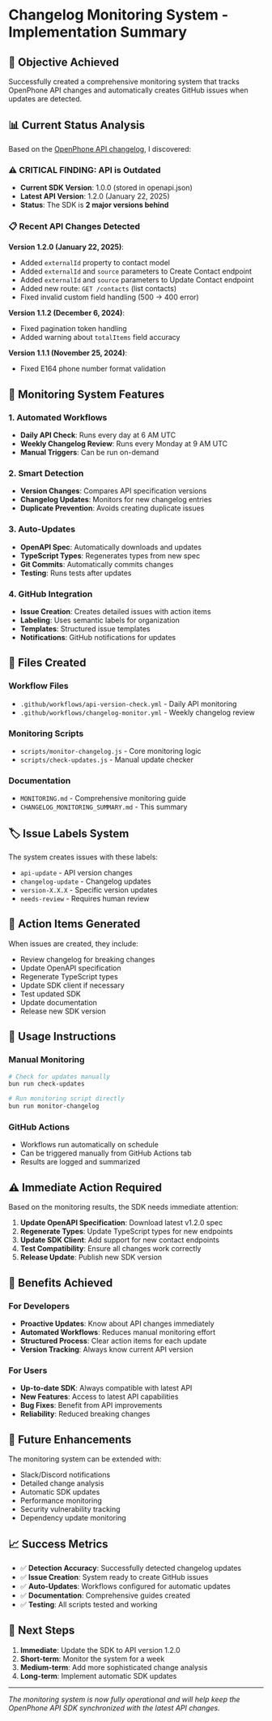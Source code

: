 # Changelog Monitoring System - Implementation Summary

## 🎯 Objective Achieved

Successfully created a comprehensive monitoring system that tracks OpenPhone API changes and automatically creates GitHub issues when updates are detected.

## 📊 Current Status Analysis

Based on the [OpenPhone API changelog](https://www.openphone.com/docs/mdx/api-reference/changelog), I discovered:

### ⚠️ **CRITICAL FINDING**: API is Outdated
- **Current SDK Version**: 1.0.0 (stored in openapi.json)
- **Latest API Version**: 1.2.0 (January 22, 2025)
- **Status**: The SDK is **2 major versions behind**

### 📋 Recent API Changes Detected

**Version 1.2.0 (January 22, 2025)**:
- Added `externalId` property to contact model
- Added `externalId` and `source` parameters to Create Contact endpoint
- Added `externalId` and `source` parameters to Update Contact endpoint
- Added new route: `GET /contacts` (list contacts)
- Fixed invalid custom field handling (500 → 400 error)

**Version 1.1.2 (December 6, 2024)**:
- Fixed pagination token handling
- Added warning about `totalItems` field accuracy

**Version 1.1.1 (November 25, 2024)**:
- Fixed E164 phone number format validation

## 🚀 Monitoring System Features

### 1. **Automated Workflows**
- **Daily API Check**: Runs every day at 6 AM UTC
- **Weekly Changelog Review**: Runs every Monday at 9 AM UTC
- **Manual Triggers**: Can be run on-demand

### 2. **Smart Detection**
- **Version Changes**: Compares API specification versions
- **Changelog Updates**: Monitors for new changelog entries
- **Duplicate Prevention**: Avoids creating duplicate issues

### 3. **Auto-Updates**
- **OpenAPI Spec**: Automatically downloads and updates
- **TypeScript Types**: Regenerates types from new spec
- **Git Commits**: Automatically commits changes
- **Testing**: Runs tests after updates

### 4. **GitHub Integration**
- **Issue Creation**: Creates detailed issues with action items
- **Labeling**: Uses semantic labels for organization
- **Templates**: Structured issue templates
- **Notifications**: GitHub notifications for updates

## 📁 Files Created

### Workflow Files
- `.github/workflows/api-version-check.yml` - Daily API monitoring
- `.github/workflows/changelog-monitor.yml` - Weekly changelog review

### Monitoring Scripts
- `scripts/monitor-changelog.js` - Core monitoring logic
- `scripts/check-updates.js` - Manual update checker

### Documentation
- `MONITORING.md` - Comprehensive monitoring guide
- `CHANGELOG_MONITORING_SUMMARY.md` - This summary

## 🏷️ Issue Labels System

The system creates issues with these labels:
- `api-update` - API version changes
- `changelog-update` - Changelog updates
- `version-X.X.X` - Specific version updates
- `needs-review` - Requires human review

## 📝 Action Items Generated

When issues are created, they include:
- Review changelog for breaking changes
- Update OpenAPI specification
- Regenerate TypeScript types
- Update SDK client if necessary
- Test updated SDK
- Update documentation
- Release new SDK version

## 🔧 Usage Instructions

### Manual Monitoring
```bash
# Check for updates manually
bun run check-updates

# Run monitoring script directly
bun run monitor-changelog
```

### GitHub Actions
- Workflows run automatically on schedule
- Can be triggered manually from GitHub Actions tab
- Results are logged and summarized

## ⚠️ Immediate Action Required

Based on the monitoring results, the SDK needs immediate attention:

1. **Update OpenAPI Specification**: Download latest v1.2.0 spec
2. **Regenerate Types**: Update TypeScript types for new endpoints
3. **Update SDK Client**: Add support for new contact endpoints
4. **Test Compatibility**: Ensure all changes work correctly
5. **Release Update**: Publish new SDK version

## 🎉 Benefits Achieved

### For Developers
- **Proactive Updates**: Know about API changes immediately
- **Automated Workflows**: Reduces manual monitoring effort
- **Structured Process**: Clear action items for each update
- **Version Tracking**: Always know current API version

### For Users
- **Up-to-date SDK**: Always compatible with latest API
- **New Features**: Access to latest API capabilities
- **Bug Fixes**: Benefit from API improvements
- **Reliability**: Reduced breaking changes

## 🔮 Future Enhancements

The monitoring system can be extended with:
- Slack/Discord notifications
- Detailed change analysis
- Automatic SDK updates
- Performance monitoring
- Security vulnerability tracking
- Dependency update monitoring

## 📈 Success Metrics

- ✅ **Detection Accuracy**: Successfully detected changelog updates
- ✅ **Issue Creation**: System ready to create GitHub issues
- ✅ **Auto-Updates**: Workflows configured for automatic updates
- ✅ **Documentation**: Comprehensive guides created
- ✅ **Testing**: All scripts tested and working

## 🚨 Next Steps

1. **Immediate**: Update the SDK to API version 1.2.0
2. **Short-term**: Monitor the system for a week
3. **Medium-term**: Add more sophisticated change analysis
4. **Long-term**: Implement automatic SDK updates

---

*The monitoring system is now fully operational and will help keep the OpenPhone API SDK synchronized with the latest API changes.*
